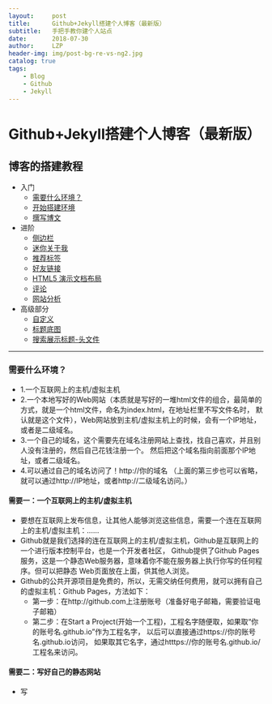 ```yaml
---
layout:     post
title:      Github+Jekyll搭建个人博客（最新版）
subtitle:   手把手教你建个人站点
date:       2018-07-30
author:     LZP
header-img: img/post-bg-re-vs-ng2.jpg
catalog: true
tags:
    - Blog
    - Github
    - Jekyll
---
```


# Github+Jekyll搭建个人博客（最新版）

## 博客的搭建教程

* 入门
	* [需要什么环境？](#需要什么环境？)
	* [开始搭建环境](#开始搭建环境)
	* [撰写博文](#撰写博文)
* 进阶
	* [侧边栏](#侧边栏)
	* [迷你关于我](#mini-about-me)
	* [推荐标签](#featured-tags)
	* [好友链接](#friends)
	* [HTML5 演示文档布局](#keynote-layout)
	* [评论](#comment)
	* [网站分析](#analytics) 
* 高级部分
	* [自定义](#customization)
	* [标题底图](#header-image)
	* [搜索展示标题-头文件](#seo-title)

****

### 需要什么环境？

- 1.一个互联网上的主机/虚拟主机
- 2.一个本地写好的Web网站（本质就是写好的一堆html文件的组合，最简单的方式，就是一个html文件，命名为index.html，在地址栏里不写文件名时， 
    默认就是这个文件），Web网站放到主机/虚拟主机上的时候，会有一个IP地址，或者是二级域名。
- 3.一个自己的域名，这个需要先在域名注册网站上查找，找自己喜欢，并且别人没有注册的，然后自己花钱注册一个。
    然后把这个域名指向前面那个IP地址，或者二级域名。
- 4.可以通过自己的域名访问了！http://你的域名 （上面的第三步也可以省略，就可以通过http://IP地址，或者http://二级域名访问。）

#### 需要一：一个互联网上的主机/虚拟主机

 - 要想在互联网上发布信息，让其他人能够浏览这些信息，需要一个连在互联网上的主机/虚拟主机：......
 - Github就是我们选择的连在互联网上的主机/虚拟主机，Github是互联网上的一个进行版本控制平台，也是一个开发者社区，
   Github提供了Github Pages服务，这是一个静态Web服务器，意味着你不能在服务器上执行你写的任何程序。但可以把静态
   Web页面放在上面，供其他人浏览。
 - Github的公共开源项目是免费的，所以，无需交纳任何费用，就可以拥有自己的虚拟主机：Github Pages，方法如下：
	- 第一步：在http://github.com上注册账号（准备好电子邮箱，需要验证电子邮箱）
	- 第二步：在Start a Project(开始一个工程)，工程名字随便取，如果取“你的账号名.github.io”作为工程名字，
      以后可以直接通过https://你的账号名.github.io访问，
      如果取其它名字，通过htttps://你的账号名.github.io/工程名来访问。

#### 需要二：写好自己的静态网站
 - 写     